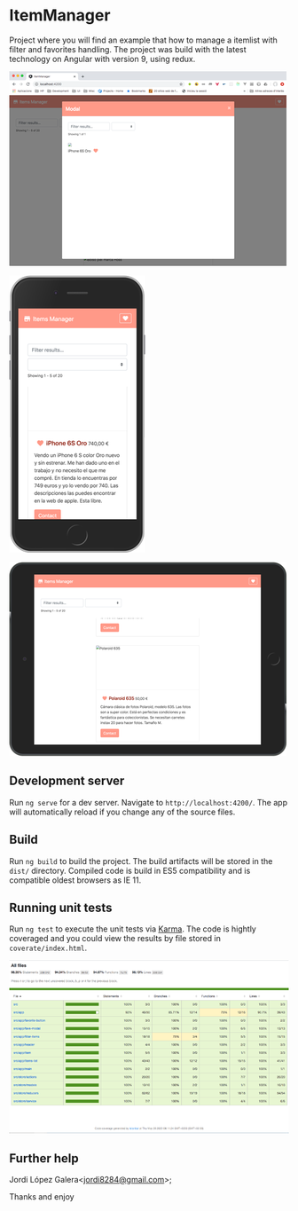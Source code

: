 # ItemManager

Project where you will find an example that how to manage a itemlist with filter and favorites handling.
The project was build with the latest technology on Angular with version 9, using redux.

![Screenshot from browser](./readme-assets/browser-screen.png)

![Screenshot from smartphone](./readme-assets/mobile-screen.png)

![Screenshot from tablet](./readme-assets/tablet-screen.png)

## Development server

Run `ng serve` for a dev server. Navigate to `http://localhost:4200/`. The app will automatically reload if you change any of the source files.

## Build

Run `ng build` to build the project. The build artifacts will be stored in the `dist/` directory. Compiled code is build in ES5 compatibility and is compatible oldest browsers as IE 11.

## Running unit tests

Run `ng test` to execute the unit tests via [Karma](https://karma-runner.github.io). The code is hightly coveraged and you could view the results by file stored in `coverate/index.html`.

![Screenshot of coverage](./readme-assets/coverage.png)
## Further help

Jordi López Galera<[jordi8284@gmail.com](mailto:jordi8284@gmail.com)>;

Thanks and enjoy
